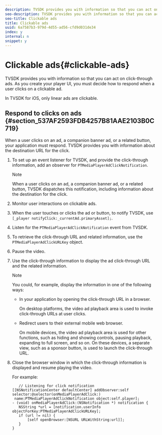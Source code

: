 ```yaml
---
description: TVSDK provides you with information so that you can act on click-through ads. As you create your player UI, you must decide how to respond when a user clicks on a clickable ad.
seo-description: TVSDK provides you with information so that you can act on click-through ads. As you create your player UI, you must decide how to respond when a user clicks on a clickable ad.
seo-title: Clickable ads
title: Clickable ads
uuid: 6a7587b3-979d-4d55-ad56-cfd9d031de34
index: y
internal: n
snippet: y
---
```


# Clickable ads{#clickable-ads}

TVSDK provides you with information so that you can act on click-through ads. As you create your player UI, you must decide how to respond when a user clicks on a clickable ad.

In TVSDK for iOS, only linear ads are clickable.

## Respond to clicks on ads {#section_537AF2593FDB4257B81AAE2103B0C719}

When a user clicks on an ad, a companion banner ad, or a related button, your application must respond. TVSDK provides you with information about the destination URL for the click.

1. To set up an event listener for TVSDK, and provide the click-through information, add an observer for `PTMediaPlayerAdClickNotification`. 

   >[!NOTE]
   >
   >When a user clicks on an ad, a companion banner ad, or a related button, TVSDK dispatches this notification, including information about the destination for the click.

1. Monitor user interactions on clickable ads. 
1. When the user touches or clicks the ad or button, to notify TVSDK, use `[_player notifyClick:_currentAd.primaryAsset];`. 
1. Listen for the `PTMediaPlayerAdClickNotification` event from TVSDK. 
1. To retrieve the click-through URL and related information, use the `PTMediaPlayerAdClickURLKey` object. 
1. Pause the video. 
1. Use the click-through information to display the ad click-through URL and the related information. 

   >[!NOTE]
   >
   >You could, for example, display the information in one of the following ways:

    * In your application by opening the click-through URL in a browser.

      On desktop platforms, the video ad playback area is used to invoke click-through URLs at user clicks. 
    * Redirect users to their external mobile web browser.

      On mobile devices, the video ad playback area is used for other functions, such as hiding and showing controls, pausing playback, expanding to full screen, and so on. On these devices, a separate view, such as a sponsor button, is used to launch the click-through URL.

1. Close the browser window in which the click-through information is displayed and resume playing the video.

   For example: 

   ```
      // Listening for click notification  
   [[NSNotificationCenter defaultCenter] addObserver:self selector:@selector(onMediaPlayerAdClick:)  
    name:PTMediaPlayerAdClickNotification object:self.player]; 
   - (void) onMediaPlayerAdClick:(NSNotification *) notification { 
      NSString *url = [notification.userInfo objectForKey:PTMediaPlayerAdClickURLKey];  
      if (url != nil) { 
          [self openBrowser:[NSURL URLWithString:url]]; 
      } 
   } 
   
   ```

